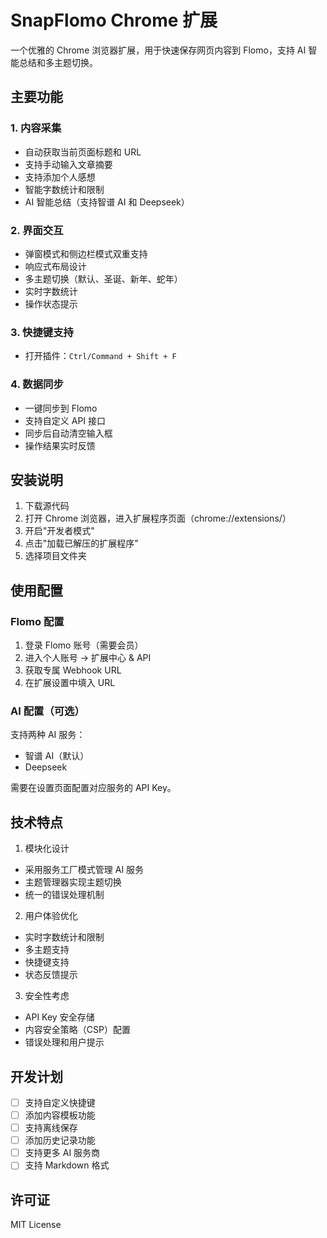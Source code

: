 # SnapFlomo Chrome 扩展

一个优雅的 Chrome 浏览器扩展，用于快速保存网页内容到 Flomo，支持 AI 智能总结和多主题切换。

## 主要功能

### 1. 内容采集
- 自动获取当前页面标题和 URL
- 支持手动输入文章摘要
- 支持添加个人感想
- 智能字数统计和限制
- AI 智能总结（支持智谱 AI 和 Deepseek）

### 2. 界面交互
- 弹窗模式和侧边栏模式双重支持
- 响应式布局设计
- 多主题切换（默认、圣诞、新年、蛇年）
- 实时字数统计
- 操作状态提示

### 3. 快捷键支持
- 打开插件：`Ctrl/Command + Shift + F`

### 4. 数据同步
- 一键同步到 Flomo
- 支持自定义 API 接口
- 同步后自动清空输入框
- 操作结果实时反馈

## 安装说明

1. 下载源代码
2. 打开 Chrome 浏览器，进入扩展程序页面（chrome://extensions/）
3. 开启"开发者模式"
4. 点击"加载已解压的扩展程序"
5. 选择项目文件夹

## 使用配置

### Flomo 配置
1. 登录 Flomo 账号（需要会员）
2. 进入个人账号 -> 扩展中心 & API
3. 获取专属 Webhook URL
4. 在扩展设置中填入 URL

### AI 配置（可选）
支持两种 AI 服务：
- 智谱 AI（默认）
- Deepseek

需要在设置页面配置对应服务的 API Key。

## 技术特点

1. 模块化设计
- 采用服务工厂模式管理 AI 服务
- 主题管理器实现主题切换
- 统一的错误处理机制

2. 用户体验优化
- 实时字数统计和限制
- 多主题支持
- 快捷键支持
- 状态反馈提示

3. 安全性考虑
- API Key 安全存储
- 内容安全策略（CSP）配置
- 错误处理和用户提示

## 开发计划

- [ ] 支持自定义快捷键
- [ ] 添加内容模板功能
- [ ] 支持离线保存
- [ ] 添加历史记录功能
- [ ] 支持更多 AI 服务商
- [ ] 支持 Markdown 格式

## 许可证

MIT License